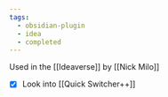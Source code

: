 ```yaml
---
tags:
  - obsidian-plugin
  - idea
  - completed
---
```

Used in the [[Ideaverse]] by [[Nick Milo]]
- [x] Look into [[Quick Switcher++]] 